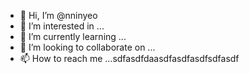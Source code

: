 - 👋 Hi, I’m @nninyeo
- 👀 I’m interested in ...
- 🌱 I’m currently learning ...
- 💞️ I’m looking to collaborate on ...
- 📫 How to reach me ...sdfasdfdaasdfasdfasdfsdfasdf

<!---
nninyeo/nninyeo is a ✨ special ✨ repository because its `README.md` (this file) appears on your GitHub profile.
You can click the Preview link to take a look at your changes.
--->
